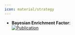 ```yaml
---
icon: material/strategy
---
```


- **Bayesian Enrichment Factor**:   
	[![Publication](https://img.shields.io/badge/Publication-Citations:N/A-blue?style=for-the-badge&logo=arxiv)](https://arxiv.org/html/2403.10478v1)  
